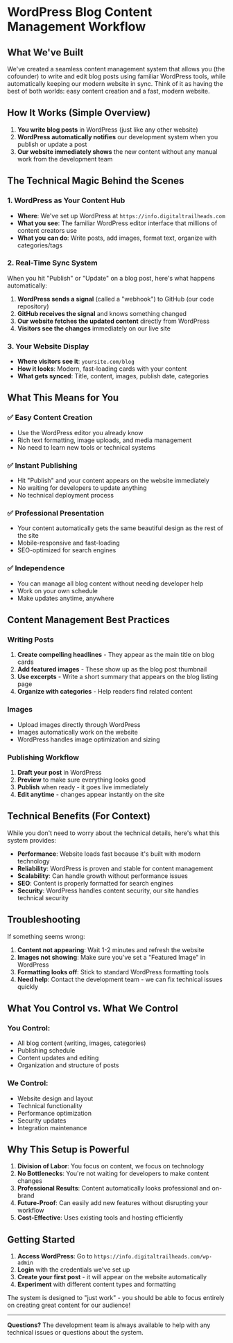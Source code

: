 # WordPress Blog Content Management Workflow

## What We've Built

We've created a seamless content management system that allows you (the cofounder) to write and edit blog posts using familiar WordPress tools, while automatically keeping our modern website in sync. Think of it as having the best of both worlds: easy content creation and a fast, modern website.

## How It Works (Simple Overview)

1. **You write blog posts** in WordPress (just like any other website)
2. **WordPress automatically notifies** our development system when you publish or update a post
3. **Our website immediately shows** the new content without any manual work from the development team

## The Technical Magic Behind the Scenes

### 1. WordPress as Your Content Hub
- **Where**: We've set up WordPress at `https://info.digitaltrailheads.com`
- **What you see**: The familiar WordPress editor interface that millions of content creators use
- **What you can do**: Write posts, add images, format text, organize with categories/tags

### 2. Real-Time Sync System
When you hit "Publish" or "Update" on a blog post, here's what happens automatically:

1. **WordPress sends a signal** (called a "webhook") to GitHub (our code repository)
2. **GitHub receives the signal** and knows something changed
3. **Our website fetches the updated content** directly from WordPress
4. **Visitors see the changes** immediately on our live site

### 3. Your Website Display
- **Where visitors see it**: `yoursite.com/blog`
- **How it looks**: Modern, fast-loading cards with your content
- **What gets synced**: Title, content, images, publish date, categories

## What This Means for You

### ✅ **Easy Content Creation**
- Use the WordPress editor you already know
- Rich text formatting, image uploads, and media management
- No need to learn new tools or technical systems

### ✅ **Instant Publishing**
- Hit "Publish" and your content appears on the website immediately
- No waiting for developers to update anything
- No technical deployment process

### ✅ **Professional Presentation**
- Your content automatically gets the same beautiful design as the rest of the site
- Mobile-responsive and fast-loading
- SEO-optimized for search engines

### ✅ **Independence**
- You can manage all blog content without needing developer help
- Work on your own schedule
- Make updates anytime, anywhere

## Content Management Best Practices

### Writing Posts
1. **Create compelling headlines** - They appear as the main title on blog cards
2. **Add featured images** - These show up as the blog post thumbnail
3. **Use excerpts** - Write a short summary that appears on the blog listing page
4. **Organize with categories** - Help readers find related content

### Images
- Upload images directly through WordPress
- Images automatically work on the website
- WordPress handles image optimization and sizing

### Publishing Workflow
1. **Draft your post** in WordPress
2. **Preview** to make sure everything looks good
3. **Publish** when ready - it goes live immediately
4. **Edit anytime** - changes appear instantly on the site

## Technical Benefits (For Context)

While you don't need to worry about the technical details, here's what this system provides:

- **Performance**: Website loads fast because it's built with modern technology
- **Reliability**: WordPress is proven and stable for content management
- **Scalability**: Can handle growth without performance issues
- **SEO**: Content is properly formatted for search engines
- **Security**: WordPress handles content security, our site handles technical security

## Troubleshooting

If something seems wrong:

1. **Content not appearing**: Wait 1-2 minutes and refresh the website
2. **Images not showing**: Make sure you've set a "Featured Image" in WordPress
3. **Formatting looks off**: Stick to standard WordPress formatting tools
4. **Need help**: Contact the development team - we can fix technical issues quickly

## What You Control vs. What We Control

### You Control:
- All blog content (writing, images, categories)
- Publishing schedule
- Content updates and editing
- Organization and structure of posts

### We Control:
- Website design and layout
- Technical functionality
- Performance optimization
- Security updates
- Integration maintenance

## Why This Setup is Powerful

1. **Division of Labor**: You focus on content, we focus on technology
2. **No Bottlenecks**: You're not waiting for developers to make content changes
3. **Professional Results**: Content automatically looks professional and on-brand
4. **Future-Proof**: Can easily add new features without disrupting your workflow
5. **Cost-Effective**: Uses existing tools and hosting efficiently

## Getting Started

1. **Access WordPress**: Go to `https://info.digitaltrailheads.com/wp-admin`
2. **Login** with the credentials we've set up
3. **Create your first post** - it will appear on the website automatically
4. **Experiment** with different content types and formatting

The system is designed to "just work" - you should be able to focus entirely on creating great content for our audience!

---

**Questions?** The development team is always available to help with any technical issues or questions about the system.